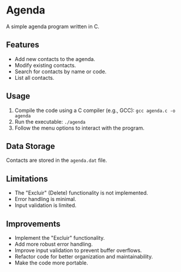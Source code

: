 # Agenda

A simple agenda program written in C.

## Features

*   Add new contacts to the agenda.
*   Modify existing contacts.
*   Search for contacts by name or code.
*   List all contacts.

## Usage

1.  Compile the code using a C compiler (e.g., GCC): `gcc agenda.c -o agenda`
2.  Run the executable: `./agenda`
3.  Follow the menu options to interact with the program.

## Data Storage

Contacts are stored in the `agenda.dat` file.

## Limitations

*   The "Excluir" (Delete) functionality is not implemented.
*   Error handling is minimal.
*   Input validation is limited.

## Improvements

*   Implement the "Excluir" functionality.
*   Add more robust error handling.
*   Improve input validation to prevent buffer overflows.
*   Refactor code for better organization and maintainability.
*   Make the code more portable.
